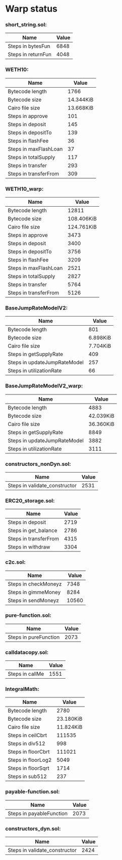 # Warp status
### short_string.sol:
| Name | Value |
| ----------- | ----------- |
| Steps in bytesFun | 6848 |
| Steps in returnFun | 4048 |
### WETH10:
| Name | Value |
| ----------- | ----------- |
| Bytecode length | 1766 |
| Bytecode size | 14.344KiB |
| Cairo file size | 13.668KiB |
| Steps in approve | 101 |
| Steps in deposit | 145 |
| Steps in depositTo | 139 |
| Steps in flashFee | 36 |
| Steps in maxFlashLoan | 37 |
| Steps in totalSupply | 117 |
| Steps in transfer | 293 |
| Steps in transferFrom | 309 |
### WETH10_warp:
| Name | Value |
| ----------- | ----------- |
| Bytecode length | 12811 |
| Bytecode size | 108.406KiB |
| Cairo file size | 124.761KiB |
| Steps in approve | 3473 |
| Steps in deposit | 3400 |
| Steps in depositTo | 3756 |
| Steps in flashFee | 3209 |
| Steps in maxFlashLoan | 2521 |
| Steps in totalSupply | 2827 |
| Steps in transfer | 5764 |
| Steps in transferFrom | 5126 |
### BaseJumpRateModelV2:
| Name | Value |
| ----------- | ----------- |
| Bytecode length | 801 |
| Bytecode size | 6.898KiB |
| Cairo file size | 7.704KiB |
| Steps in getSupplyRate | 409 |
| Steps in updateJumpRateModel | 257 |
| Steps in utilizationRate | 66 |
### BaseJumpRateModelV2_warp:
| Name | Value |
| ----------- | ----------- |
| Bytecode length | 4883 |
| Bytecode size | 42.039KiB |
| Cairo file size | 36.360KiB |
| Steps in getSupplyRate | 8849 |
| Steps in updateJumpRateModel | 3882 |
| Steps in utilizationRate | 3111 |
### constructors_nonDyn.sol:
| Name | Value |
| ----------- | ----------- |
| Steps in validate_constructor | 2531 |
### ERC20_storage.sol:
| Name | Value |
| ----------- | ----------- |
| Steps in deposit | 2719 |
| Steps in get_balance | 2786 |
| Steps in transferFrom | 4315 |
| Steps in withdraw | 3304 |
### c2c.sol:
| Name | Value |
| ----------- | ----------- |
| Steps in checkMoneyz | 7348 |
| Steps in gimmeMoney | 8284 |
| Steps in sendMoneyz | 10560 |
### pure-function.sol:
| Name | Value |
| ----------- | ----------- |
| Steps in pureFunction | 2073 |
### calldatacopy.sol:
| Name | Value |
| ----------- | ----------- |
| Steps in callMe | 1551 |
### IntegralMath:
| Name | Value |
| ----------- | ----------- |
| Bytecode length | 2780 |
| Bytecode size | 23.180KiB |
| Cairo file size | 11.824KiB |
| Steps in ceilCbrt | 111535 |
| Steps in div512 | 998 |
| Steps in floorCbrt | 111021 |
| Steps in floorLog2 | 5049 |
| Steps in floorSqrt | 1714 |
| Steps in sub512 | 237 |
### payable-function.sol:
| Name | Value |
| ----------- | ----------- |
| Steps in payableFunction | 2073 |
### constructors_dyn.sol:
| Name | Value |
| ----------- | ----------- |
| Steps in validate_constructor | 2424 |
